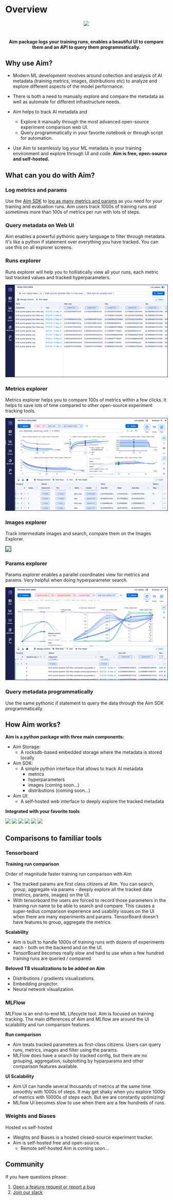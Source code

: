 # Overview
<div align="center">

<img src="https://user-images.githubusercontent.com/13848158/136364717-0939222c-55b6-44f0-ad32-d9ab749546e4.png" height="70" />
<br />
<br />
<h4>
Aim package logs your training runs, enables a beautiful UI to compare them and an API to query them programmatically.
</h4>
</div>

## Why use Aim?

- Modern ML development revolves around collection and analysis of AI metadata (training metrics, images, distributions etc) to analyze and explore different aspects of the model performance.

- There is both a need to manually explore and compare the metadata as well as automate for different infrastructure needs.

- Aim helps to track AI metadata and
  - Explore it manually through the most advanced open-source experiment comparison web UI.
  - Query programmatically in your favorite notebook or through script for automation.

- Use Aim to seamlessly log your ML metadata in your training environment and explore through UI and code. **Aim is free, open-source and self-hosted.**

## What can you do with Aim?

### Log metrics and params

Use the [Aim SDK](./quick_start/SDK_basics.html) to [log as many metrics and params](./quick_start/SDK_basics.html#track-params-and-metrics-with-run) as you need for your training and evaluation runs.
Aim users track 1000s of training runs and sometimes more than 100s of metrics per run with lots of steps.


### Query metadata on Web UI
Aim enables a powerful pythonic query language to filter through metadata.
It's like a python if statement over everything you have tracked. You can use this on all explorer screens.

### Runs explorer
Runs explorer will help you to hollistically view all your runs, each metric last tracked values and tracked hyperparameters.

<img style="border: 1px solid #1d2253" src="./_static/images/overview/runs.png" />

### Metrics explorer
Metrics explorer helps you to compare 100s of metrics within a few clicks.
It helps to save lots of time compared to other open-source experiment tracking tools.

<img style="border: 1px solid #1d2253" src="./_static/images/overview/metrics.png" />

### Images explorer
Track intermediate images and search, compare them on the Images Explorer.

<img style="border: 1px solid #1d2253" src="./_static/images/overview/images.png" />

### Params explorer
Params explorer enables a parallel coordinates view for metrics and params. Very helpful when doing hyperparameter search.

<img style="border: 1px solid #1d2253" src="./_static/images/overview/params.png" />

### Query metadata programmatically
Use the same pythonic if statement to query the data through the Aim SDK programmatically.

## How Aim works?

**Aim is a python package with three main components:**

- Aim Storage:
  - A rocksdb-based embedded storage where the metadata is stored locally
- Aim SDK:
  - A simple python interface that allows to track AI metadata
    - metrics
    - hyperparameters
    - images (coming soon...)
    - distributions (coming soon...)
- Aim UI:
  - A self-hosted web interface to deeply explore the tracked metadata

**Integrated with your favorite tools**

<img src="https://user-images.githubusercontent.com/13848158/96861310-f7239c00-1474-11eb-82a4-4fa6eb2c6bb1.jpg" width="70" />
<img src="https://user-images.githubusercontent.com/13848158/96859323-6ba90b80-1472-11eb-9a6e-c60a90f11396.jpg" width="70" />
<img src="https://user-images.githubusercontent.com/13848158/96861315-f854c900-1474-11eb-8e9d-c7a07cda8445.jpg" width="70" />
<img src="https://user-images.githubusercontent.com/13848158/97086626-8b3c6180-1635-11eb-9e90-f215b898e298.png" width="70" />
<img src="https://user-images.githubusercontent.com/13848158/112145238-8cc58200-8bf3-11eb-8d22-bbdb8809f2aa.png" width="70" />
<img src="https://user-images.githubusercontent.com/13848158/118172152-17c93880-b43d-11eb-9169-785e4b52d89c.png" width="70" />


## Comparisons to familiar tools

### Tensorboard
**Training run comparison**

Order of magnitude faster training run comparison with Aim
- The tracked params are first class citizens at Aim. You can search, group, aggregate via params - deeply explore all the tracked data (metrics, params, images) on the UI.
- With tensorboard the users are forced to record those parameters in the training run name to be able to search and compare. This causes a super-tedius comparison experience and usability issues on the UI when there are many experiments and params. TensorBoard doesn't have features to group, aggregate the metrics.

**Scalability**

- Aim is built to handle 1000s of training runs with dozens of experiments each - both on the backend and on the UI.
- TensorBoard becomes really slow and hard to use when a few hundred training runs are queried / compared.

**Beloved TB visualizations to be added on Aim**

- Distributions / gradients visualizations.
- Embedding projector.
- Neural network visualization.

### MLFlow
MLFlow is an end-to-end ML Lifecycle tool.
Aim is focused on training tracking.
The main differences of Aim and MLflow are around the UI scalability and run comparison features.

**Run comparison**

- Aim treats tracked parameters as first-class citizens. Users can query runs, metrics, images and filter using the params.
- MLFlow does have a search by tracked config, but there are no grouping, aggregation, subplotting by hyparparams and other comparison features available.

**UI Scalability**

- Aim UI can handle several thousands of metrics at the same time smoothly with 1000s of steps. It may get shaky when you explore 1000s of metrics with 10000s of steps each. But we are constantly optimizing!
- MLflow UI becomes slow to use when there are a few hundreds of runs.

### Weights and Biases

Hosted vs self-hosted
- Weights and Biases is a hosted closed-source experiment tracker.
- Aim is self-hosted free and open-source.
  - Remote self-hosted Aim is coming soon...



## Community

If you have questions please:
1. [Open a feature request or report a bug](https://github.com/aimhubio/aim/issues)
2. [Join our slack](https://slack.aimstack.io/)
